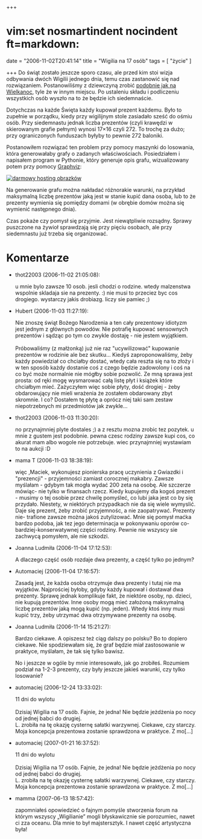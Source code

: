 +++
# vim:set nosmartindent nocindent ft=markdown:
date = "2006-11-02T20:41:14"
title = "Wigilia na 17 osób"
tags = [ "życie" ]

+++
Do świąt zostało jeszcze sporo czasu, ale przed kim stoi wizja odbywania dwóch
Wigilii jednego dnia, temu czas zastanowić się nad rozwiązaniem.
Postanowiliśmy z dziewczyną zrobić [podobnie jak na
Wielkanoc](/2006/04/17/sped-rodzinny/trackback/),
tyle że w innym miejscu. Po ustaleniu składu i podliczeniu wszystkich osób
wyszło na to że będzie ich siedemnaście.

Dotychczas na każde Święta każdy kupował prezent każdemu. Było to zupełnie w
porządku, kiedy przy wigilijnym stole zasiadało sześć do ośmiu osób. Przy
siedemnastu jednak liczba prezentów (czyli krawędzi w skierowanym grafie
pełnym) wynosi 17×16 czyli 272. To trochę za dużo; przy ograniczonych
funduszach byłyby to pewnie 272 baloniki.

Postanowiłem rozwiązać ten problem przy pomocy maszynki do losowania, która
generowałaby grafy o zadanych właściwościach. Posiedziałem i napisałem program
w Pythonie, który generuje opis grafu, wizualizowany potem przy pomocy
[Graphviz](http://www.graphviz.org/):

[![darmowy hosting obrazków](http://images4.fotosik.pl/193/eb74738494069e4am.png)](http://www.fotosik.pl/pokaz_obrazek/eb74738494069e4a.html)

Na generowanie grafu można nakładać różnorakie warunki, na przykład maksymalną
liczbę prezentów jaką jest w stanie kupić dana osoba, lub to że prezenty
wymienia się pomiędzy domami (w obrębie domów można się wymienić następnego
dnia).

Czas pokaże czy pomysł się przyjmie. Jest niewątpliwie rozsądny. Sprawy
puszczone na żywioł sprawdzają się przy pięciu osobach, ale przy siedemnastu
już trzeba się organizować.

# Komentarze

* thot22003 (2006-11-02 21:05:08): <p>u mnie bylo zawsze 10 osob. jesli chodzi o
  rodzine. wtedy malzenstwa wspolnie skladaja sie na prezenty. :) nie musi to
  przeciez byc cos drogiego. wystarczy jakis drobiazg. liczy sie pamiec ;)</p>
* Hubert (2006-11-03 11:27:19): <p>Nie znoszę świąt Bożego Narodzenia a ten cały
  prezentowy idiotyzm jest jednym z głównych powodów. Nie potrafię kupować
  sensownych prezentów i sądząc po tym co zwykle dostaję - nie jestem wyjątkiem.
  <br /> <br />Próbowaliśmy (z małżonką) już nie raz &quot;ucywilizować&quot;
  kupowanie prezentów w rodzinie ale bez skutku... Kiedyś zaproponowaliśmy, żeby
  każdy powiedział co chciałby dostać, wtedy cała reszta się na to złoży i w ten
  sposób każdy dostanie coś z czego będzie zadowolony i coś na co być może
  normalnie nie mógłby sobie pozwolić. Ze mną sprawa jest prosta: od ręki mogę
  wysmarować całą listę płyt i książek które chciałbym mieć. Zażyczyłem więc
  sobie płyty, dość drogiej - żeby obdarowujący nie mieli wrażenia że zostałem
  obdarowany zbyt skromnie. I co? Dostałem tę płytę a oprócz niej taki sam
  zestaw niepotrzebnych mi przedmiotów jak zwykle...</p>
* thot22003 (2006-11-03 11:30:20): <p>no przynajmniej plyte dostales ;) a z
  resztu mozna zrobic tez pozytek. u mnie z gustem jest podobnie. pewna czesc
  rodziny zawsze kupi cos, co akurat mam albo wogole nie potrzebuje. wiec
  przynajmniej wystawiam to na aukcji :D</p>
* mama T (2006-11-03 18:38:19): <p>więc ,Maciek, wykonujesz pionierska pracę
  uczynienia z Gwiazdki i &quot;prezencji&quot; - przyjemności zamiast corocznej
  makabry.  Zawsze myślałam - gdybym tak mogła wydać 200 zeta na osobę. Ale
  szczerze mówiąc- nie tylko w finansach rzecz.  Kiedy kupujemy dla kogoś
  prezent - musimy o tej osobie przez chwilę pomyśleć, co lubi jaka jest co by
  się przydało. Niestety, w niektórych przypadkach nie da się wiele wymyslić.
  Daje się prezent, żeby zrobić przyjemnośc, a nie zaopatrywać. Prezenty nie-
  trafione zawsze można jakoś zutylizować. Mnie się pomysł maćka bardzo podoba,
  jak tez jego determinacja w pokonywaniu oporów co-bardziej-konserwatywnej
  części rodziny. Pewnie nie wszyscy sie zachwycą pomysłem, ale nie szkodzi.</p>
* Joanna Ludmiła (2006-11-04 17:12:53): <p>A dlaczego część osób rozdaje dwa
  prezenty, a część tylko po jednym?</p>
* Automaciej (2006-11-04 17:16:57): <p>Zasadą jest, że każda osoba otrzymuje dwa
  prezenty i tutaj nie ma wyjątków. Najprościej byłoby, gdyby każdy kupował i
  dostawał dwa prezenty. Sprawę jednak komplikuje fakt, że niektóre osoby, np.
  dzieci, nie kupują prezentów. Inne osoby mogą mieć założoną maksymalną liczbę
  prezentów jaką mogą kupić (np. jeden). Wtedy ktoś inny musi kupić trzy, żeby
  utrzymać dwa otrzymywane prezenty na osobę.</p>
* Joanna Ludmiła (2006-11-14 15:21:27): <p>Bardzo ciekawe. A opiszesz też ciąg
  dalszy po polsku? Bo to dopiero ciekawe. Nie spodziewałam się, że graf będzie
  miał zastosowanie w praktyce, myślałam, że tak się tylko bawisz.</p>  <p>No i
  jeszcze w ogóle by mnie interesowało, jak go zrobiłeś. Rozumiem podział na
  1-2-3 prezenty, czy były jeszcze jakieś warunki, czy tylko losowanie?</p>
* automaciej (2006-12-24 13:33:02): <p>11 dni do wylotu<br /><br />Dzisiaj
  Wigilia na 17 osób. Fajnie, że jedna! Nie będzie jeżdżenia po nocy od jednej
  babci do drugiej.<br />L. zrobiła na tę okazję cysternę sałatki warzywnej.
  Ciekawe, czy starczy.<br />Moja koncepcja prezentowa zostanie sprawdzona w
  praktyce. Z mo[...]</p>
* automaciej (2007-01-21 16:37:52): <p>11 dni do wylotu<br /><br />Dzisiaj
  Wigilia na 17 osób. Fajnie, że jedna! Nie będzie jeżdżenia po nocy od jednej
  babci do drugiej.<br />L. zrobiła na tę okazję cysternę sałatki warzywnej.
  Ciekawe, czy starczy.<br />Moja koncepcja prezentowa zostanie sprawdzona w
  praktyce. Z mo[...]</p>
* mamma (2007-06-13 18:57:42): <p>zapomniałeś opowiedzieć o fajnym pomyśle
  stworzenia forum na którym wszyscy &#8222;Wigilianie&#8221; mogli
  błyskawicznie sie porozumiec, nawet ci zza oceanu. Dla mnie to był
  majstersztyk. I nawet część artystyczna była!</p>
